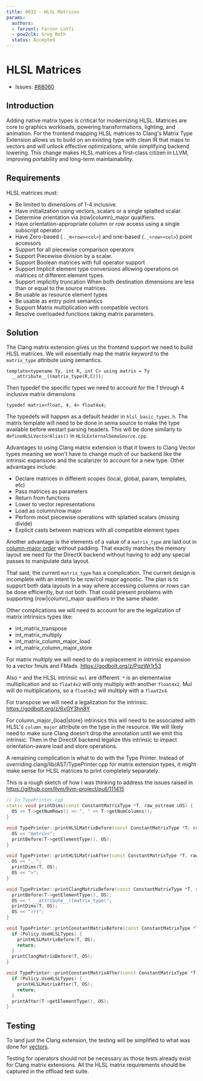```yaml
---
title: 0032 - HLSL Matrices
params:
  authors:
  - farzonl: Farzon Lotfi
  - pow2clk: Greg Roth
  status: Accepted
---
```


# HLSL Matrices
* Issues:
  [#88060](https://github.com/llvm/llvm-project/issues/88060)

## Introduction

Adding native matrix types is critical for modernizing HLSL. Matrices are core
to graphics workloads, powering transformations, lighting, and animation. For
the frontend mapping HLSL matrices to Clang's Matrix Type Extension allows us
to build on an existing type with clean IR that maps to vectors and will
unlock effective optimizations, while simplifying backend lowering. This change
makes HLSL matrices a first-class citizen in LLVM, improving portability and
long-term maintainability.

## Requirements

HLSL matrices must:
* Be limited to dimensions of 1-4 inclusive.
* Have initialization using vectors, scalars or a single splatted scalar.
* Determine orientation via (row|column)_major qualifiers.
* Have orientation-appropriate column or row access using a single subscript operator
* Have Zero-based ( `._m<row><col>`) and one-based (`._<row><col>`) point accessors
* Support for all piecewise comparison operators
* Support Piecewise division by a scalar.
* Support Boolean matrices with full operator support
* Support Implicit element type conversions allowing operations on matrices of
  different element types.
* Support implicitly truncation When both destination dimensions are less than
  or equal to the source matrices.
* Be usable as resource element types
* Be usable as entry point semantics
* Support Matrix multiplication with compatible vectors
* Resolve overloaded functions taking matrix parameters.

## Solution

The Clang matrix extension gives us the frontend support we need to build HLSL
matrices. We will essentially map the matrix keyword to the `matrix_type`
attribute using semantics.

```hlsl
template<typename Ty, int R, int C> using matrix = Ty
  __attribute__((matrix_type(R,C)));
```

Then typedef the specific types we need to account for the 1 through 4
inclusive matrix dimensions

```hlsl
typedef matrix<float, 4, 4> float4x4;
```

The typedefs will happen as a default header in `hlsl_basic_types.h`. The 
matrix template will need to be done in sema source to make the type available
before westart parsing headers. This will be done similarly to
`defineHLSLVectorAlias()` in `HLSLExternalSemaSource.cpp`.

Advantages to using Clang matrix extension is that it lowers to Clang Vector
types meaning we won't have to change much of our backend like the intrinsic
expansions and the scalarizer to account for a new type.
Other advantages include:
* Declare matrices in different scopes (local, global, param, templates, etc)
* Pass matrices as parameters
* Return from functions
* Lower to vector representations
* Load as column/row major
* Perform most piecewise operations with splatted scalars (missing divide)
* Explicit casts between matrices with all compatible element types

Another advantage is the elements of a value of a `matrix_type` are laid out in
[column-major order](https://clang.llvm.org/docs/MatrixTypes.html#decisions-for-the-implementation-in-clang) without padding. 
That exactly matches the memory layout we need for the DirectX backend without
having to add any special passes to manipulate data layout.

That said, the current `matrix_type` has a complication. The current design is
incomplete with an intent to be row/col major agnostic. The plan is to support
both data layouts in a way where accessing columns or rows can be done 
efficiently, but not both. That could present problems with supporting
(row|column)_major qualifiers in the same shader.

Other complications we will need to account for are the legalization of matrix
intrinsics types like:
* int_matrix_transpose
* int_matrix_multiply
* int_matrix_column_major_load
* int_matrix_column_major_store

For matrix multiply we will need to do a replacement in intrinsic
expansion to a vector fmuls and FMads.
https://godbolt.org/z/PqzWr1r53

Also `*` and the HLSL intrinsic `mul` are different.
`*` is an elementwise multiplication and so
`float4x2` will only multiply with another `float4x2`.
Mul will do multiplications, so a `float4x2` will multiply with a `float2x4`.

For transpose we will need a legalization for the intrinsic.
https://godbolt.org/z/6xGY3hn8Y

For column_major_{load|store} intrinsics this will need to be associated with 
HLSL's `column_major` attribute on the type in the resource. We will likely
need to make sure Clang doesn't drop the annotation until we emit this
intrinsic. Then in the DirectX backend legalize this intrinsic to impact 
orientation-aware load and store operations.

A remaining complication is what to do with the Type Printer. Instead of overriding
clang/lib/AST/TypePrinter.cpp for matrix extension types, it might make sense for
HLSL matrices to print completely separately.

This is a rough sketch of how I was thinking to address the issues raised
in https://github.com/llvm/llvm-project/pull/111415

```cpp
// In TypePrinter.cpp
static void printDims(const ConstantMatrixType *T, raw_ostream &OS) {
  OS << T->getNumRows() << ", " << T->getNumColumns();
}

void TypePrinter::printHLSLMatrixBefore(const ConstantMatrixType *T, raw_ostream &OS) {
  OS << "matrix<";
  printBefore(T->getElementType(), OS);
}

void TypePrinter::printHLSLMatrixAfter(const ConstantMatrixType *T, raw_ostream &OS) {
  OS << ", ";
  printDims(T, OS);
  OS << ">";
}

void TypePrinter::printClangMatrixBefore(const ConstantMatrixType *T, raw_ostream &OS) {
  printBefore(T->getElementType(), OS);
  OS << " __attribute__((matrix_type(";
  printDims(T, OS);
  OS << ")))";
}

void TypePrinter::printConstantMatrixBefore(const ConstantMatrixType *T, raw_ostream &OS) {
  if (Policy.UseHLSLTypes) {
    printHLSLMatrixBefore(T, OS);
    return;
  }
  printClangMatrixBefore(T, OS);
}

void TypePrinter::printConstantMatrixAfter(const ConstantMatrixType *T, raw_ostream &OS) {
  if (Policy.UseHLSLTypes) {
    printHLSLMatrixAfter(T, OS);
    return;
  }
  printAfter(T->getElementType(), OS);
}
```

## Testing

To land just the Clang extension, the testing will be simplified to what was
done for [vectors](https://github.com/llvm/llvm-project/commit/b8dbc6ffea93976dc0d8569c9d23e9c21e33e317).

Testing for operators should not be necessary as those tests already exist for
Clang matrix extensions. All the HLSL matrix requirements should be captured in
the offload test suite.
